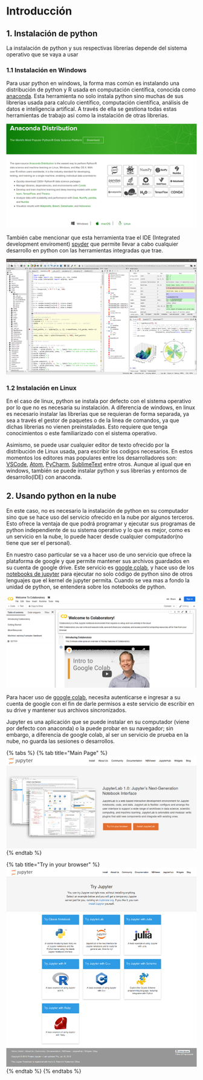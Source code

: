 # Introducción

## 1. Instalación de python 

La instalación de python y sus respectivas librerías depende del sistema operativo que se vaya a usar

### 1.1 Instalación en Windows

Para usar python en windows, la forma mas común es instalando una distribución de python y R usada en computación científica, conocida como [anaconda](https://www.anaconda.com/). Esta herramienta no solo instala python sino muchas de sus librerias usada para calculo científico, computación científica, análisis de datos e inteligencia artifical. A través de ella se gestiona todas estas herramientas de trabajo asi como la instalación de otras librerias. 

![](.gitbook/assets/image%20%2842%29.png)

También cabe mencionar que esta herramienta trae el IDE \(Integrated development enviroment\) [spyder](https://www.spyder-ide.org/) que permite llevar a cabo cualquier desarrollo en python con las herramientas integradas que trae. 

![spyder IDE](.gitbook/assets/image%20%2844%29.png)

### 1.2 Instalación en Linux

En el caso de linux, python se instala por defecto con el sistema operativo por lo que no es necesaria su instalación.  A diferencia de windows, en linux es necesario instalar las librerías que se requieran de forma separada, ya sea a través el gestor de paquetes o de la linea de comandos, ya que dichas librerias no vienen preinstaladas. Esto requiere que tenga conocimientos o este familiarizado con el sistema operativo.

Asimismo, se puede usar cualquier editor de texto ofrecido por la distribución de Linux usada, para escribir los codigos necesarios. En estos momentos los editores mas populares entre los desarrolladores son: [VSCode](https://code.visualstudio.com/), [Atom](https://atom.io/), [PyCharm](https://www.jetbrains.com/pycharm/), [SublimeText](https://www.sublimetext.com/) entre otros. Aunque al igual que en windows, también se puede instalar python y sus librerías y entornos de desarrollo\(IDE\) con anaconda.

## 2. Usando python en la nube

En este caso, no es necesario la instalación de python en su computador sino que se hace uso del servicio ofrecido en la nube por algunos terceros. Esto ofrece la ventaja de que podrá programar y ejecutar sus programas de python independiente de su sistema operativo y lo que es mejor, como es un servicio en la nube, lo puede hacer desde cualquier computador\(no tiene que ser el personal\). 

En nuestro caso particular se va a hacer uso de uno servicio que ofrece la plataforma de google y que permite mantener sus archivos guardados en su cuenta de google drive. Este servicio es [google colab](https://colab.research.google.com/notebooks/welcome.ipynb), y hace uso de los[ notebooks de jupyter](https://jupyter.org/) para ejecutar no solo código de python sino de otros lenguajes que el kernel de jupyter permita. Cuando se vea mas a fondo la unidad de python, se entendera sobre los notebooks de python.

![notebook de bienvenida de google colab](.gitbook/assets/image%20%2810%29.png)

Para hacer uso de [google colab](https://colab.research.google.com/), necesita autenticarse e ingresar a su cuenta de google con el fin de darle permisos a este servicio de escribir en su drive y mantener sus archivos sincronizados.

Jupyter es una aplicación que se puede instalar en su computador \(viene por defecto con anaconda\) o la puede probar en su navegador; sin embargo, a diferencia de google colab, al ser un servicio de prueba en la nube, no guarda las sesiones o desarrollos.

{% tabs %}
{% tab title="Main Page" %}
![](.gitbook/assets/image%20%2848%29.png)
{% endtab %}

{% tab title="Try in your browser" %}
![](.gitbook/assets/image%20%2819%29.png)
{% endtab %}
{% endtabs %}


